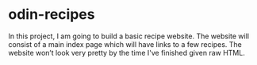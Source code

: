 # odin-recipes
In this project, I am going to build a basic recipe website.
The website will consist of a main index page which will have links to a few recipes. The website won’t look very pretty by the time I've finished given raw HTML.
